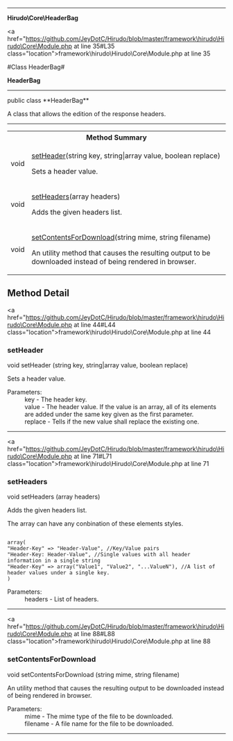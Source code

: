
- - -

**Hirudo\Core\HeaderBag**


<a href="https://github.com/JeyDotC/Hirudo/blob/master/framework\hirudo\Hirudo\Core\Module.php at line 35#L35 class="location">framework\hirudo\Hirudo\Core\Module.php at line 35</a>

#Class HeaderBag#

**HeaderBag**




- - -

<p class="signature">public  class **HeaderBag**</p>

<div class="comment" id="overview_description"><p>A class that allows the edition of the response headers.</p></div>



- - -

<table id="summary_method">
<tr><th colspan="2">Method Summary</th></tr>
<tr>
<td><span class='k'></span> <span class='nx'>void</span></td>
<td class="description"><p class="name"><a href="#setheader">setHeader</a>(string key, string|array value, boolean replace)</p><p class="description">Sets a header value.</p></td>
</tr>
<tr>
<td><span class='k'></span> <span class='nx'>void</span></td>
<td class="description"><p class="name"><a href="#setheaders">setHeaders</a>(array headers)</p><p class="description">Adds the given headers list.</p></td>
</tr>
<tr>
<td><span class='k'></span> <span class='nx'>void</span></td>
<td class="description"><p class="name"><a href="#setcontentsfordownload">setContentsForDownload</a>(string mime, string filename)</p><p class="description">An utility method that causes the resulting output to be downloaded
instead of being rendered in browser.</p></td>
</tr>
</table>

<h2 id="detail_method">Method Detail</h2>

<a href="https://github.com/JeyDotC/Hirudo/blob/master/framework\hirudo\Hirudo\Core\Module.php at line 44#L44 class="location">framework\hirudo\Hirudo\Core\Module.php at line 44</a>

<h3 id="setHeader()">setHeader</h3>
<span class='k'></span> <span class='nx'>void</span> <span class='nf'>setHeader</span> (string key, string|array value, boolean replace)

<div class="details">
<p>Sets a header value.</p><dl>
<dt>Parameters:</dt>
<dd>key - The header key.</dd>
<dd>value - The header value. If the value is an array, all of its elements are added under the same key given as the first parameter.</dd>
<dd>replace - Tells if the new value shall replace the existing one.</dd>
</dl>
</div>

- - -


<a href="https://github.com/JeyDotC/Hirudo/blob/master/framework\hirudo\Hirudo\Core\Module.php at line 71#L71 class="location">framework\hirudo\Hirudo\Core\Module.php at line 71</a>

<h3 id="setHeaders()">setHeaders</h3>
<span class='k'></span> <span class='nx'>void</span> <span class='nf'>setHeaders</span> (array headers)

<div class="details">
<p><p>Adds the given headers list.</p></p><p><p>The array can have any conbination of these elements styles.</p></p><p><div>
<code>
array(
"Header-Key" => "Header-Value", //Key/Value pairs
"Header-Key: Header-Value", //Single values with all header information in a single string
"Header-Key" => array("Value1", "Value2", "...ValueN"), //A list of header values under a single key.
)
</code>
</div></p><dl>
<dt>Parameters:</dt>
<dd>headers - List of headers.</dd>
</dl>
</div>

- - -


<a href="https://github.com/JeyDotC/Hirudo/blob/master/framework\hirudo\Hirudo\Core\Module.php at line 88#L88 class="location">framework\hirudo\Hirudo\Core\Module.php at line 88</a>

<h3 id="setContentsForDownload()">setContentsForDownload</h3>
<span class='k'></span> <span class='nx'>void</span> <span class='nf'>setContentsForDownload</span> (string mime, string filename)

<div class="details">
<p><p>An utility method that causes the resulting output to be downloaded
instead of being rendered in browser.</p></p><dl>
<dt>Parameters:</dt>
<dd>mime - The mime type of the file to be downloaded.</dd>
<dd>filename - A file name for the file to be downloaded.</dd>
</dl>
</div>

- - -

